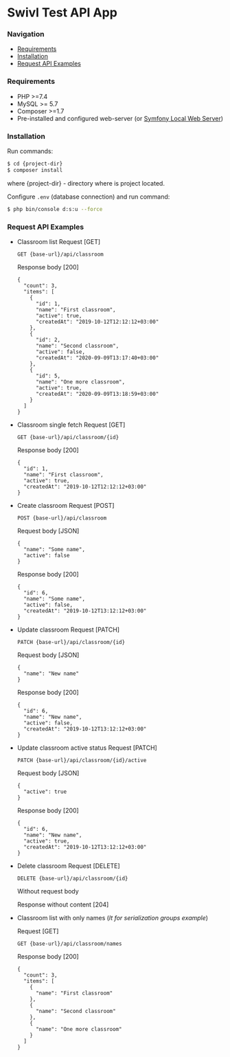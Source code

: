 # Swivl Test API App

### Navigation

 - [Requirements](#requirements)
 - [Installation](#installation)
 - [Request API Examples](#request-api-examples)

### Requirements

  - PHP >=7.4
  - MySQL >= 5.7
  - Composer >=1.7
  - Pre-installed and configured web-server (or [Symfony Local Web Server](https://symfony.com/doc/current/setup/symfony_server.html))

### Installation

Run commands:
```sh
$ cd {project-dir}
$ composer install
```
where {project-dir} - directory where is project located.

Configure `.env` (database connection) and run command:
```sh
$ php bin/console d:s:u --force
```

### Request API Examples

 - Classroom list
   Request [GET]
    ```
    GET {base-url}/api/classroom
    ```
    Response body [200]
    ```
    {
      "count": 3,
      "items": [
        {
          "id": 1,
          "name": "First classroom",
          "active": true,
          "createdAt": "2019-10-12T12:12:12+03:00"
        },
        {
          "id": 2,
          "name": "Second classroom",
          "active": false,
          "createdAt": "2020-09-09T13:17:40+03:00"
        },
        {
          "id": 5,
          "name": "One more classroom",
          "active": true,
          "createdAt": "2020-09-09T13:18:59+03:00"
        }
      ]
    }
    ```
 - Classroom single fetch
   Request [GET]
    ```
    GET {base-url}/api/classroom/{id}
    ```
    Response body [200]
    ```
    {
      "id": 1,
      "name": "First classroom",
      "active": true,
      "createdAt": "2019-10-12T12:12:12+03:00"
    }
    ```
 - Create classroom
   Request [POST]
    ```
    POST {base-url}/api/classroom
    ```
    Request body [JSON]
    ```
    {
      "name": "Some name",
      "active": false
    }
    ``` 
    Response body [200]
    ```
    {
      "id": 6,
      "name": "Some name",
      "active": false,
      "createdAt": "2019-10-12T13:12:12+03:00"
    }
    ```
 - Update classroom
   Request [PATCH]
    ```
    PATCH {base-url}/api/classroom/{id}
    ```
    Request body [JSON]
    ```
    {
      "name": "New name"
    }
    ``` 
    Response body [200]
    ```
    {
      "id": 6,
      "name": "New name",
      "active": false,
      "createdAt": "2019-10-12T13:12:12+03:00"
    }
    ```    
 - Update classroom active status
   Request [PATCH]
    ```
    PATCH {base-url}/api/classroom/{id}/active
    ```
    Request body [JSON]
    ```
    {
      "active": true
    }
    ``` 
    Response body [200]
    ```
    {
      "id": 6,
      "name": "New name",
      "active": true,
      "createdAt": "2019-10-12T13:12:12+03:00"
    }
    ``` 
 - Delete classroom
   Request [DELETE]
    ```
    DELETE {base-url}/api/classroom/{id}
    ```
    Without request body
    
    Response without content [204]

 - Classroom list with only names (*It for serialization groups example*)
    
    Request [GET]
    ```
    GET {base-url}/api/classroom/names
    ```
    Response body [200]
    ```
    {
      "count": 3,
      "items": [
        {
          "name": "First classroom"
        },
        {
          "name": "Second classroom"
        },
        {
          "name": "One more classroom"
        }
      ]
    }
    ```
